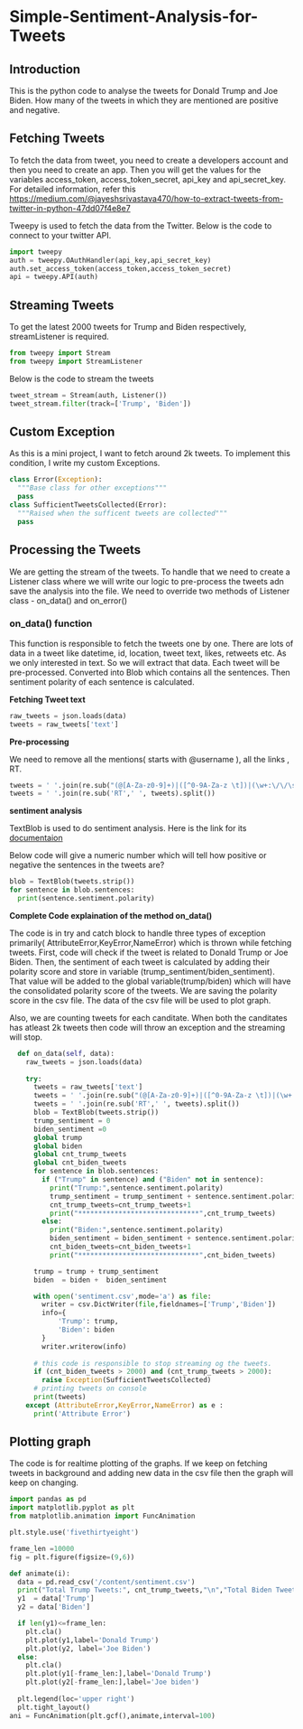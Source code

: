 # Simple-Sentiment-Analysis-for-Tweets

## Introduction
This is the python code to analyse the tweets for Donald Trump and Joe Biden. How many of the tweets in which they are mentioned are positive and negative.

## Fetching Tweets
To fetch the data from tweet, you need to create a developers account and then you need to create an app. Then you will get the values for the variables access_token, access_token_secret, api_key and api_secret_key. For detailed information, refer this https://medium.com/@jayeshsrivastava470/how-to-extract-tweets-from-twitter-in-python-47dd07f4e8e7

Tweepy is used to fetch the data from the Twitter. Below is the code to connect to your twitter API.

```python
import tweepy
auth = tweepy.OAuthHandler(api_key,api_secret_key)
auth.set_access_token(access_token,access_token_secret)
api = tweepy.API(auth)
```

## Streaming Tweets
To get the latest 2000 tweets for Trump and Biden respectively, streamListener is required. 
```python
from tweepy import Stream
from tweepy import StreamListener
```
Below is the code to stream the tweets
```python
tweet_stream = Stream(auth, Listener())
tweet_stream.filter(track=['Trump', 'Biden'])
  ```
## Custom Exception
As this is a mini project, I want to fetch around 2k tweets. To implement this condition, I write my custom Exceptions.
```python
class Error(Exception):
  """Base class for other exceptions"""
  pass
class SufficientTweetsCollected(Error):
  """Raised when the sufficent tweets are collected"""
  pass
```

## Processing the Tweets
We are getting the stream of the tweets. To handle that we need to create a Listener class where we will write our logic to pre-process the tweets adn save the analysis into the file.
We need to override two methods of Listener class - on_data() and on_error()
### on_data() function
This function is responsible to fetch the tweets one by one. There are lots of data in a tweet like datetime, id, location, tweet text, likes, retweets etc. As we only interested in text. So we will extract that data. Each tweet will be pre-processed. Converted into Blob which contains all the sentences. Then sentiment polarity of each sentence is calculated.

**Fetching Tweet text**
```python
raw_tweets = json.loads(data)
tweets = raw_tweets['text']
```

**Pre-processing**

We need to remove all the mentions( starts with @username ), all the links , RT.
```python
tweets = ' '.join(re.sub("(@[A-Za-z0-9]+)|([^0-9A-Za-z \t])|(\w+:\/\/\s+)"," ",tweets).split())
tweets = ' '.join(re.sub('RT',' ', tweets).split())
```

**sentiment analysis**

TextBlob is used to do sentiment analysis. Here is the link for its [documentaion](https://textblob.readthedocs.io/en/dev/)

Below code will give a numeric number which will tell how positive or negative the sentences in the tweets are?
```python
blob = TextBlob(tweets.strip())
for sentence in blob.sentences:
  print(sentence.sentiment.polarity)
```

**Complete Code explaination of the method on_data()**

The code is in try and catch block to handle three types of exception primarily( AttributeError,KeyError,NameError) which is thrown while fetching tweets.
First, code will check if the tweet is related to Donald Trump or Joe Biden. Then, the sentiment of each tweet is calculated by adding their polarity score and store in variable (trump_sentiment/biden_sentiment). That value will be added to the global variable(trump/biden) which will have the consolidated polarity score of the tweets.
We are saving the polarity score in the csv file. The data of the csv file will be used to plot graph.

Also, we are counting tweets for each canditate. When both the canditates has atleast 2k tweets then code will throw an exception and the streaming will stop.
```python
  def on_data(self, data):
    raw_tweets = json.loads(data)
    
    try:
      tweets = raw_tweets['text']
      tweets = ' '.join(re.sub("(@[A-Za-z0-9]+)|([^0-9A-Za-z \t])|(\w+:\/\/\s+)"," ",tweets).split())
      tweets = ' '.join(re.sub('RT',' ', tweets).split())
      blob = TextBlob(tweets.strip())
      trump_sentiment = 0
      biden_sentiment =0
      global trump
      global biden
      global cnt_trump_tweets
      global cnt_biden_tweets
      for sentence in blob.sentences:
        if ("Trump" in sentence) and ("Biden" not in sentence):
          print("Trump:",sentence.sentiment.polarity)
          trump_sentiment = trump_sentiment + sentence.sentiment.polarity
          cnt_trump_tweets=cnt_trump_tweets+1
          print("******************************",cnt_trump_tweets)
        else:
          print("Biden:",sentence.sentiment.polarity)
          biden_sentiment = biden_sentiment + sentence.sentiment.polarity
          cnt_biden_tweets=cnt_biden_tweets+1
          print("******************************",cnt_biden_tweets)

      trump = trump + trump_sentiment
      biden  = biden +  biden_sentiment

      with open('sentiment.csv',mode='a') as file:
        writer = csv.DictWriter(file,fieldnames=['Trump','Biden'])
        info={
            'Trump': trump,
            'Biden': biden
        }
        writer.writerow(info)
      
      # this code is responsible to stop streaming og the tweets.
      if (cnt_biden_tweets > 2000) and (cnt_trump_tweets > 2000):
        raise Exception(SufficientTweetsCollected)
      # printing tweets on console  
      print(tweets)
    except (AttributeError,KeyError,NameError) as e :
      print('Attribute Error')      
   ```

## Plotting graph
The code is for realtime plotting of the graphs. If we keep on fetching tweets in background and adding new data in the csv file then the graph will keep on changing. 
```python
import pandas as pd
import matplotlib.pyplot as plt
from matplotlib.animation import FuncAnimation

plt.style.use('fivethirtyeight')

frame_len =10000
fig = plt.figure(figsize=(9,6))

def animate(i):
  data = pd.read_csv('/content/sentiment.csv')
  print("Total Trump Tweets:", cnt_trump_tweets,"\n","Total Biden Tweets:", cnt_biden_tweets )
  y1  = data['Trump']
  y2 = data['Biden']

  if len(y1)<=frame_len:
    plt.cla()
    plt.plot(y1,label='Donald Trump')
    plt.plot(y2, label='Joe Biden')
  else:
    plt.cla()
    plt.plot(y1[-frame_len:],label='Donald Trump')
    plt.plot(y2[-frame_len:],label='Joe biden')   
  
  plt.legend(loc='upper right')
  plt.tight_layout()
ani = FuncAnimation(plt.gcf(),animate,interval=100)

```

